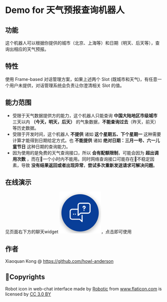 # Demo for 天气预报查询机器人


## 功能
这个机器人可以根据你提供的城市（北京、上海等）和日期（明天、后天等），查询出相应的天气预报。

## 特性
使用 Frame-based 对话管理方案，如果上述两个 Slot (既城市和天气)，有任意一个用户未提供，对话管理系统会负责让你澄清相关 Slot 的值。

## 能力范围
* 受限于天气数据提供方的能力，这个机器人只能查询 **中国大陆地区市级城市** 三天以内 **（今天，明天，后天）** 的气象数据，**不能查询过去**（昨天，前天）等历史数据。
* 受限于开发时间，这个机器人 **不提供** 诸如 **这个星期五、下个星期一** 这种需要计算才能得到日期给定方式。也 **不能提供** 诸如 **绝对日期：三月一号、六一儿童节日** 这种日期的查询能力。
* 因为使用的是免费的天气查询接口，所以 **会有配额限制**，可能会因为 **超出调用次数** ，而在一个小时内不能用。同时网络查询接口可能存在不稳定因素，导致 **没有结果返回或者出现异常**，**尝试多次重新发送请求可解决问题**。

## 在线演示
见页面右下方的聊天widget ![chat_button](chat_button.png)，点击即可使用

## 作者

Xiaoquan Kong @ https://github.com/howl-anderson

## Copyrights

<div>Robot icon in web-chat interface made by <a href="https://www.flaticon.com/authors/good-ware" title="Robotic">Robotic</a> from <a href="https://www.flaticon.com/"     title="Flaticon">www.flaticon.com</a> is licensed by <a href="http://creativecommons.org/licenses/by/3.0/"     title="Creative Commons BY 3.0" target="_blank">CC 3.0 BY</a></div>

